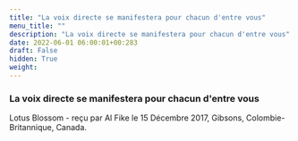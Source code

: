 ```yaml
---
title: "La voix directe se manifestera pour chacun d'entre vous"
menu_title: ""
description: "La voix directe se manifestera pour chacun d'entre vous"
date: 2022-06-01 06:00:01+00:283
draft: False
hidden: True
weight:
---
```

### La voix directe se manifestera pour chacun d'entre vous

Lotus Blossom - reçu par Al Fike le 15 Décembre 2017, Gibsons, Colombie-Britannique, Canada.



